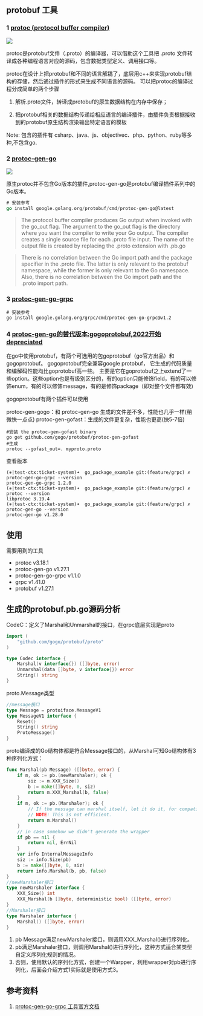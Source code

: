 
## protobuf 工具

### 1 [protoc (protocol buffer compiler)](https://github.com/protocolbuffers/protobuf)
![](16_import_proto/.proto_images/protoc_process.png)   


protoc是protobuf文件（.proto）的编译器，可以借助这个工具把 .proto 文件转译成各种编程语言对应的源码，包含数据类型定义、调用接口等。

protoc在设计上把protobuf和不同的语言解耦了，底层用c++来实现protobuf结构的存储，然后通过插件的形式来生成不同语言的源码。
可以把protoc的编译过程分成简单的两个步骤

1. 解析.proto文件，转译成protobuf的原生数据结构在内存中保存；

2. 把protobuf相关的数据结构传递给相应语言的编译插件，由插件负责根据接收到的protobuf原生结构渲染输出特定语言的模板

Note: 包含的插件有 csharp、java、js、objectivec、php、python、ruby等多种,不包含go.



### 2 [protoc-gen-go](https://github.com/protocolbuffers/protobuf-go)
![](16_import_proto/.proto_images/protoc_gen_go_files.png)


原生protoc并不包含Go版本的插件,protoc-gen-go是protobuf编译插件系列中的Go版本。

```go
# 安装参考
go install google.golang.org/protobuf/cmd/protoc-gen-go@latest
```

> The protocol buffer compiler produces Go output when invoked with the go_out flag. 
> The argument to the go_out flag is the directory where you want the compiler to write your Go output.
> The compiler creates a single source file for each .proto file input. The name of the output file is created by replacing the .proto extension with .pb.go




> There is no correlation between the Go import path and the package specifier in the .proto file. The latter is only relevant to the protobuf namespace, while the former is only relevant to the Go namespace.
> Also, there is no correlation between the Go import path and the .proto import path.



### 3 [protoc-gen-go-grpc](https://github.com/grpc/grpc-go)

```shell
# 安装参考
go install google.golang.org/grpc/cmd/protoc-gen-go-grpc@v1.2
```


### 4 [protoc-gen-go的替代版本:gogoprotobuf,2022开始 depreciated ](https://github.com/gogo/protobuf)

在go中使用protobuf，有两个可选用的包goprotobuf（go官方出品）和gogoprotobuf。
gogoprotobuf完全兼容google protobuf， 它生成的代码质量和编解码性能均比goprotobuf高一些。
主要是它在goprotobuf之上extend了一些option。这些option也是有级别区分的，有的option只能修饰field，有的可以修饰enum，有的可以修饰message，有的是修饰package（即对整个文件都有效)

gogoprotobuf有两个插件可以使用

protoc-gen-gogo：和 protoc-gen-go 生成的文件差不多，性能也几乎一样(稍微快一点点)
protoc-gen-gofast：生成的文件更复杂，性能也更高(快5-7倍)

```shell
#安装 the protoc-gen-gofast binary
go get github.com/gogo/protobuf/protoc-gen-gofast
#生成
protoc --gofast_out=. myproto.proto
```


查看版本
```shell
(⎈|test-ctx:ticket-system)➜  go_package_example git:(feature/grpc) ✗ protoc-gen-go-grpc --version
protoc-gen-go-grpc 1.2.0
(⎈|test-ctx:ticket-system)➜  go_package_example git:(feature/grpc) ✗ protoc --version            
libprotoc 3.19.4
(⎈|test-ctx:ticket-system)➜  go_package_example git:(feature/grpc) ✗ protoc-gen-go --version
protoc-gen-go v1.28.0
```


## 使用
需要用到的工具
- protoc v3.18.1
- protoc-gen-go v1.27.1
- protoc-gen-go-grpc v1.1.0
- grpc v1.41.0
- protobuf v1.27.1



## 生成的protobuf.pb.go源码分析
CodeC：定义了Marshal和Unmarshal的接口，在grpc底层实现是proto
```go
import (
	"github.com/gogo/protobuf/proto"
)

type Codec interface {
	Marshal(v interface{}) ([]byte, error)
	Unmarshal(data []byte, v interface{}) error
	String() string
}
```

proto.Message类型
```go
//message接口
type Message = protoiface.MessageV1
type MessageV1 interface {
    Reset()
    String() string
    ProtoMessage()
}
```
proto编译成的Go结构体都是符合Message接口的，从Marshal可知Go结构体有3种序列化方式：
```go
func Marshal(pb Message) ([]byte, error) {
	if m, ok := pb.(newMarshaler); ok {
		siz := m.XXX_Size()
		b := make([]byte, 0, siz)
		return m.XXX_Marshal(b, false)
	}
	if m, ok := pb.(Marshaler); ok {
		// If the message can marshal itself, let it do it, for compatibility.
		// NOTE: This is not efficient.
		return m.Marshal()
	}
	// in case somehow we didn't generate the wrapper
	if pb == nil {
		return nil, ErrNil
	}
	var info InternalMessageInfo
	siz := info.Size(pb)
	b := make([]byte, 0, siz)
	return info.Marshal(b, pb, false)
}
//newMarshaler接口
type newMarshaler interface {
    XXX_Size() int
    XXX_Marshal(b []byte, deterministic bool) ([]byte, error)
}
//Marshaler接口
type Marshaler interface {
    Marshal() ([]byte, error)
}
```

1. pb Message满足newMarshaler接口，则调用XXX_Marshal()进行序列化。
2. pb满足Marshaler接口，则调用Marshal()进行序列化，这种方式适合某类型自定义序列化规则的情况。
3. 否则，使用默认的序列化方式，创建一个Warpper，利用wrapper对pb进行序列化，后面会介绍方式1实际就是使用方式3。


## 参考资料
1. [protoc-gen-go-grpc 工具官方文档](https://protobuf.dev/reference/go/go-generated/)